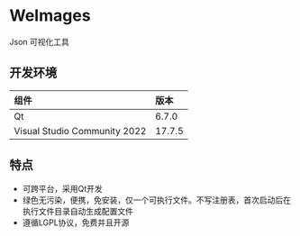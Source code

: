 # WeImages

Json 可视化工具

## 开发环境

|组件                          | 版本 |
|:-                            |:-    |
|Qt                            |6.7.0 |
|Visual Studio Community 2022  |17.7.5|

## 特点

* 可跨平台，采用Qt开发
* 绿色无污染，便携，免安装，仅一个可执行文件。不写注册表，首次启动后在执行文件目录自动生成配置文件
* 遵循LGPL协议，免费并且开源

